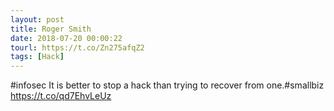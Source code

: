 ```yaml
---
layout: post
title: Roger Smith
date: 2018-07-20 00:00:22
tourl: https://t.co/Zn275afqZ2
tags: [Hack]
---
```

#infosec It is better to stop a hack than trying to recover from one.#smallbiz https://t.co/qd7EhvLeUz